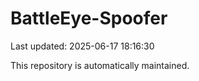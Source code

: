 # BattleEye-Spoofer

Last updated: 2025-06-17 18:16:30

This repository is automatically maintained.
